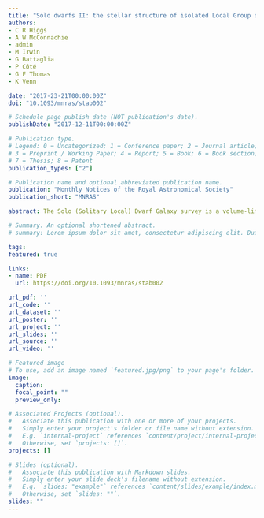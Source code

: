 ```yaml
---
title: "Solo dwarfs II: the stellar structure of isolated Local Group dwarf galaxies"
authors:
- C R Higgs
- A W McConnachie
- admin
- M Irwin
- G Battaglia
- P Côté
- G F Thomas
- K Venn

date: "2017-23-21T00:00:00Z"
doi: "10.1093/mnras/stab002"

# Schedule page publish date (NOT publication's date).
publishDate: "2017-12-11T00:00:00Z"

# Publication type.
# Legend: 0 = Uncategorized; 1 = Conference paper; 2 = Journal article;
# 3 = Preprint / Working Paper; 4 = Report; 5 = Book; 6 = Book section;
# 7 = Thesis; 8 = Patent
publication_types: ["2"]

# Publication name and optional abbreviated publication name.
publication: "Monthly Notices of the Royal Astronomical Society"
publication_short: "MNRAS"

abstract: The Solo (Solitary Local) Dwarf Galaxy survey is a volume-limited, wide-field g- and i-band survey of all known nearby (<3 Mpc) and isolated (>300 kpc from the Milky Way or M31) dwarf galaxies. This set of 44 dwarfs is homogeneously analysed for quantitative comparisons to the satellite dwarf populations of the Milky Way and M31. In this paper, an analysis of the 12 closest Solo dwarf galaxies accessible from the Northern hemisphere is presented, including derivation of their distances, spatial distributions, morphology, and extended structures, including their inner integrated light properties and their outer resolved star distributions. All 12 galaxies are found to be reasonably well described by two-dimensional Sérsic functions, although UGC 4879 in particular shows tentative evidence of two distinct components. No prominent extended stellar substructures, which could be signs of either faint satellites or recent mergers, are identified in the outer regions of any of the systems examined.

# Summary. An optional shortened abstract.
# summary: Lorem ipsum dolor sit amet, consectetur adipiscing elit. Duis posuere tellus ac convallis placerat. Proin tincidunt magna sed ex sollicitudin condimentum.

tags:
featured: true

links:
- name: PDF
  url: https://doi.org/10.1093/mnras/stab002

url_pdf: ''
url_code: ''
url_dataset: ''
url_poster: ''
url_project: ''
url_slides: ''
url_source: ''
url_video: ''

# Featured image
# To use, add an image named `featured.jpg/png` to your page's folder. 
image:
  caption:
  focal_point: ""
  preview_only:

# Associated Projects (optional).
#   Associate this publication with one or more of your projects.
#   Simply enter your project's folder or file name without extension.
#   E.g. `internal-project` references `content/project/internal-project/index.md`.
#   Otherwise, set `projects: []`.
projects: []

# Slides (optional).
#   Associate this publication with Markdown slides.
#   Simply enter your slide deck's filename without extension.
#   E.g. `slides: "example"` references `content/slides/example/index.md`.
#   Otherwise, set `slides: ""`.
slides: ""
---
```

<!-- 
{{% callout note %}}
Click the *Cite* button above to demo the feature to enable visitors to import publication metadata into their reference management software.
{{% /callout %}}

{{% callout note %}}
Create your slides in Markdown - click the *Slides* button to check out the example.
{{% /callout %}}

Supplementary notes can be added here, including [code, math, and images](https://wowchemy.com/docs/writing-markdown-latex/). -->
